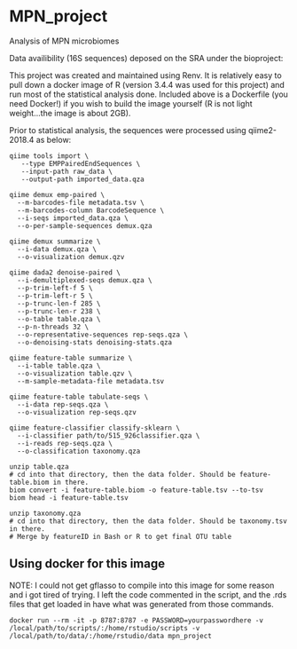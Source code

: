 # MPN_project
 Analysis of MPN microbiomes

Data availibility (16S sequences) deposed on the SRA under the bioproject: 

This project was created and maintained using Renv. It is relatively easy to pull down a docker image of R (version 3.4.4 was used for this project) and run most of the statistical analysis done. Included above is a Dockerfile (you need Docker!) if you wish to build the image yourself (R is not light weight...the image is about 2GB).

Prior to statistical analysis, the sequences were processed using qiime2-2018.4 as below:

```
qiime tools import \
   --type EMPPairedEndSequences \
   --input-path raw_data \
   --output-path imported_data.qza

qiime demux emp-paired \
  --m-barcodes-file metadata.tsv \
  --m-barcodes-column BarcodeSequence \
  --i-seqs imported_data.qza \
  --o-per-sample-sequences demux.qza

qiime demux summarize \
  --i-data demux.qza \
  --o-visualization demux.qzv

qiime dada2 denoise-paired \
  --i-demultiplexed-seqs demux.qza \
  --p-trim-left-f 5 \
  --p-trim-left-r 5 \
  --p-trunc-len-f 285 \
  --p-trunc-len-r 238 \
  --o-table table.qza \
  --p-n-threads 32 \
  --o-representative-sequences rep-seqs.qza \
  --o-denoising-stats denoising-stats.qza

qiime feature-table summarize \
  --i-table table.qza \
  --o-visualization table.qzv \
  --m-sample-metadata-file metadata.tsv

qiime feature-table tabulate-seqs \
  --i-data rep-seqs.qza \
  --o-visualization rep-seqs.qzv

qiime feature-classifier classify-sklearn \
  --i-classifier path/to/515_926classifier.qza \
  --i-reads rep-seqs.qza \
  --o-classification taxonomy.qza

unzip table.qza 
# cd into that directory, then the data folder. Should be feature-table.biom in there.
biom convert -i feature-table.biom -o feature-table.tsv --to-tsv
biom head -i feature-table.tsv

unzip taxonomy.qza
# cd into that directory, then the data folder. Should be taxonomy.tsv in there.
# Merge by featureID in Bash or R to get final OTU table
```

## Using docker for this image
NOTE: I could not get gflasso to compile into this image for some reason and i got tired of trying. I left the code commented in the script, and the .rds files that get loaded in have what was generated from those commands. 

```
docker run --rm -it -p 8787:8787 -e PASSWORD=yourpasswordhere -v /local/path/to/scripts/:/home/rstudio/scripts -v /local/path/to/data/:/home/rstudio/data mpn_project
```
